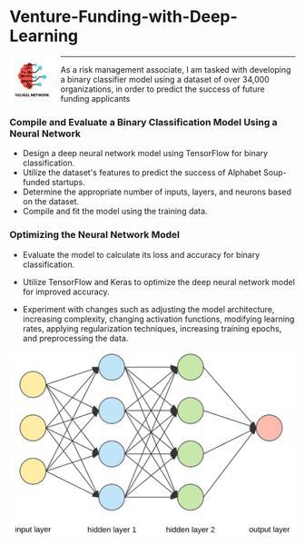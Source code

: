 # Venture-Funding-with-Deep-Learning
<div style="float:left; margin-right:10px;">
    <img src="Resources/brain.jpg" alt="WOWpicture" width="80" height="80">
</div>

---
 As a risk management associate, I am tasked with developing a binary classifier model using a dataset of over 34,000 organizations, in order to predict the success of future funding applicants
### Compile and Evaluate a Binary Classification Model Using a Neural Network
* Design a deep neural network model using TensorFlow for binary classification.
* Utilize the dataset's features to predict the success of Alphabet Soup-funded startups.
* Determine the appropriate number of inputs, layers, and neurons based on the dataset.
* Compile and fit the model using the training data.
### Optimizing the Neural Network Model
* Evaluate the model to calculate its loss and accuracy for binary classification.
* Utilize TensorFlow and Keras to optimize the deep neural network model for improved accuracy.

* Experiment with changes such as adjusting the model architecture, increasing complexity, changing activation functions, modifying learning rates, applying regularization techniques, increasing training epochs, and preprocessing the data.

![credit](Resources/1_2x.PNG)
